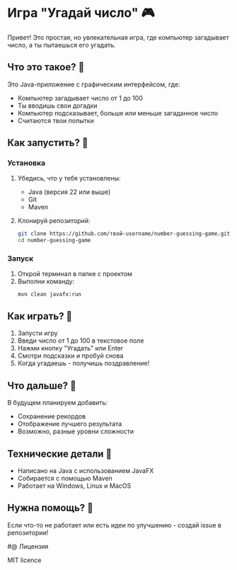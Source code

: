 # Игра "Угадай число" 🎮

Привет! Это простая, но увлекательная игра, где компьютер загадывает число, а ты пытаешься его угадать.

## Что это такое? 🤔

Это Java-приложение с графическим интерфейсом, где:
- Компьютер загадывает число от 1 до 100
- Ты вводишь свои догадки
- Компьютер подсказывает, больше или меньше загаданное число
- Считаются твои попытки

## Как запустить? 🚀

### Установка
1. Убедись, что у тебя установлены:
   - Java (версия 22 или выше)
   - Git
   - Maven

2. Клонируй репозиторий:
   ```bash
   git clone https://github.com/твой-username/number-guessing-game.git
   cd number-guessing-game
   ```

### Запуск
1. Открой терминал в папке с проектом
2. Выполни команду:
   ```
   mvn clean javafx:run
   ```

## Как играть? 🎯

1. Запусти игру
2. Введи число от 1 до 100 в текстовое поле
3. Нажми кнопку "Угадать" или Enter
4. Смотри подсказки и пробуй снова
5. Когда угадаешь - получишь поздравление!

## Что дальше? 📝

В будущем планируем добавить:
- Сохранение рекордов
- Отображение лучшего результата
- Возможно, разные уровни сложности

## Технические детали 🔧

- Написано на Java с использованием JavaFX
- Собирается с помощью Maven
- Работает на Windows, Linux и MacOS

## Нужна помощь? 💬

Если что-то не работает или есть идеи по улучшению - создай issue в репозитории! 

#@ Лицензия

MIT licence